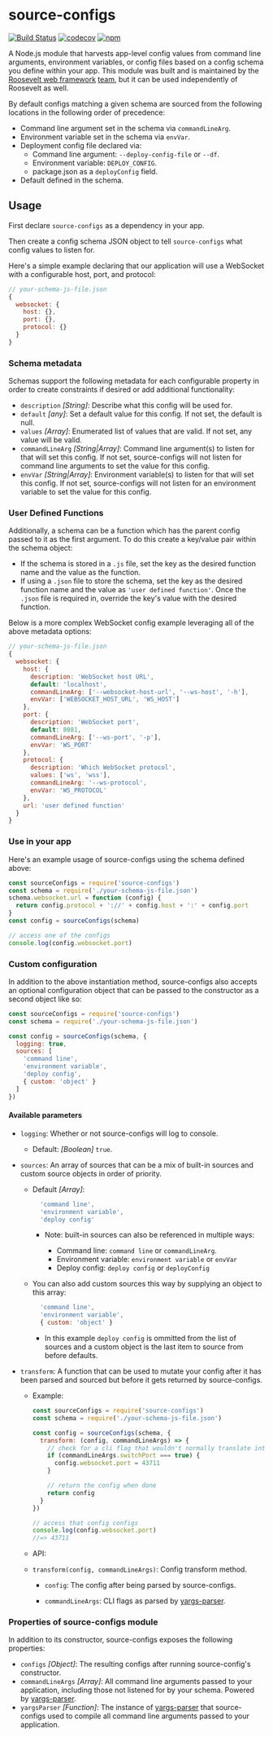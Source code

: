 # source-configs

[![Build Status](https://github.com/rooseveltframework/source-configs/workflows/CI/badge.svg
)](https://github.com/rooseveltframework/source-configs/actions?query=workflow%3ACI) [![codecov](https://codecov.io/gh/rooseveltframework/source-configs/branch/master/graph/badge.svg)](https://codecov.io/gh/rooseveltframework/source-configs) [![npm](https://img.shields.io/npm/v/source-configs.svg)](https://www.npmjs.com/package/source-configs)

A Node.js module that harvests app-level config values from command line arguments, environment variables, or config files based on a config schema you define within your app. This module was built and is maintained by the [Roosevelt web framework](https://github.com/rooseveltframework/roosevelt) [team](https://github.com/orgs/rooseveltframework/people), but it can be used independently of Roosevelt as well.

By default configs matching a given schema are sourced from the following locations in the following order of precedence:

- Command line argument set in the schema via `commandLineArg`.
- Environment variable set in the schema via `envVar`.
- Deployment config file declared via:
  - Command line argument: `--deploy-config-file` or `--df`.
  - Environment variable: `DEPLOY_CONFIG`.
  - package.json as a `deployConfig` field.
- Default defined in the schema.

## Usage

First declare `source-configs` as a dependency in your app.

Then create a config schema JSON object to tell `source-configs` what config values to listen for.

Here's a simple example declaring that our application will use a WebSocket with a configurable host, port, and protocol:

```js
// your-schema-js-file.json
{
  websocket: {
    host: {},
    port: {},
    protocol: {}
  }
}
```

### Schema metadata

Schemas support the following metadata for each configurable property in order to create constraints if desired or add additional functionality:

- `description` *[String]*: Describe what this config will be used for.
- `default` *[any]*: Set a default value for this config. If not set, the default is null.
- `values` *[Array]*: Enumerated list of values that are valid. If not set, any value will be valid.
- `commandLineArg` *[String|Array<String>]*: Command line argument(s) to listen for that will set this config. If not set, source-configs will not listen for command line arguments to set the value for this config.
- `envVar` *[String|Array<String>]*: Environment variable(s) to listen for that will set this config. If not set, source-configs will not listen for an environment variable to set the value for this config.

### User Defined Functions

Additionally, a schema can be a function which has the parent config passed to it as the first argument. To do this create a key/value pair within the schema object:
 - If the schema is stored in a `.js` file, set the key as the desired function name and the value as the function.
 - If using a `.json` file to store the schema, set the key as the desired function name and the value as `'user defined function'`. Once the `.json` file is required in, override the key's value with the desired function.

Below is a more complex WebSocket config example leveraging all of the above metadata options:

```js
// your-schema-js-file.json
{
  websocket: {
    host: {
      description: 'WebSocket host URL',
      default: 'localhost',
      commandLineArg: ['--websocket-host-url', '--ws-host', '-h'],
      envVar: ['WEBSOCKET_HOST_URL', 'WS_HOST']
    },
    port: {
      description: 'WebSocket port',
      default: 8081,
      commandLineArg: ['--ws-port', '-p'],
      envVar: 'WS_PORT'
    },
    protocol: {
      description: 'Which WebSocket protocol',
      values: ['ws', 'wss'],
      commandLineArg: '--ws-protocol',
      envVar: 'WS_PROTOCOL'
    },
    url: 'user defined function'
  }
}
```

### Use in your app

Here's an example usage of source-configs using the schema defined above:

```javascript
const sourceConfigs = require('source-configs')
const schema = require('./your-schema-js-file.json')
schema.websocket.url = function (config) {
  return config.protocol + '://' + config.host + ':' + config.port
}
const config = sourceConfigs(schema)

// access one of the configs
console.log(config.websocket.port)
```

### Custom configuration

In addition to the above instantiation method, source-configs also accepts an optional configuration object that can be passed to the constructor as a second object like so:

```javascript
const sourceConfigs = require('source-configs')
const schema = require('./your-schema-js-file.json')

const config = sourceConfigs(schema, {
  logging: true,
  sources: [
    'command line',
    'environment variable',
    'deploy config',
    { custom: 'object' }
  ]
})
```

#### Available parameters

- `logging`: Whether or not source-configs will log to console.

  - Default: *[Boolean]* `true`.

- `sources`: An array of sources that can be a mix of built-in sources and custom source objects in order of priority.
  - Default *[Array]*:

    ```javascript
      'command line',
      'environment variable',
      'deploy config'
    ```

    - Note: built-in sources can also be referenced in multiple ways:

      - Command line: `command line` or `commandLineArg`.
      - Environment variable: `environment variable` or `envVar`
      - Deploy config: `deploy config` or `deployConfig`

  - You can also add custom sources this way by supplying an object to this array:

    ```javascript
      'command line',
      'environment variable',
      { custom: 'object' }
    ```

    - In this example `deploy config` is ommitted from the list of sources and a custom object is the last item to source from before defaults.

- `transform`: A function that can be used to mutate your config after it has been parsed and sourced but before it gets returned by source-configs.

  - Example:

    ```javascript
    const sourceConfigs = require('source-configs')
    const schema = require('./your-schema-js-file.json')

    const config = sourceConfigs(schema, {
      transform: (config, commandLineArgs) => {
        // check for a cli flag that wouldn't normally translate into a config
        if (commandLineArgs.switchPort === true) {
          config.websocket.port = 43711
        }

        // return the config when done
        return config
      }
    })

    // access that config configs
    console.log(config.websocket.port)
    //=> 43711
    ```

  - API:

  - `transform(config, commandLineArgs)`: Config transform method.

    - `config`: The config after being parsed by source-configs.

    - `commandLineArgs`: CLI flags as parsed by [yargs-parser](https://www.npmjs.com/package/yargs-parser).

### Properties of source-configs module

In addition to its constructor, source-configs exposes the following properties:

- `configs` *[Object]*: The resulting configs after running source-config's constructor.
- `commandLineArgs` *[Array]*: All command line arguments passed to your application, including those not listened for by your schema. Powered by [yargs-parser](https://www.npmjs.com/package/yargs-parser).
- `yargsParser` *[Function]*: The instance of [yargs-parser](https://www.npmjs.com/package/yargs-parser) that source-configs used to compile all command line arguments passed to your application.
